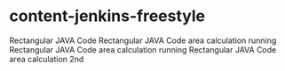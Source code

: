# content-jenkins-freestyle
Rectangular JAVA Code
Rectangular JAVA Code area calculation
running Rectangular JAVA Code area calculation
running Rectangular JAVA Code area calculation 2nd
